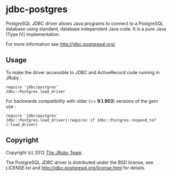 # jdbc-postgres

PostgreSQL JDBC driver allows Java programs to connect to a PostgreSQL database 
using standard, database independent Java code. 
It is a pure Java (Type IV) implementation.

For more information see http://jdbc.postgresql.org/

## Usage

To make the driver accessible to JDBC and ActiveRecord code running in JRuby :

    require 'jdbc/postgres'
    Jdbc::Postgres.load_driver

For backwards compatibility with older (<= **9.1.903**) versions of the gem use :

    require 'jdbc/postgres'
    Jdbc::Postgres.load_driver(:require) if Jdbc::Postgres.respond_to?(:load_driver)

## Copyright

Copyright (c) 2012 [The JRuby Team](https://github.com/jruby).

The PostgreSQL JDBC driver is distributed under the BSD license,
see *LICENSE.txt* and http://jdbc.postgresql.org/license.html for details.
